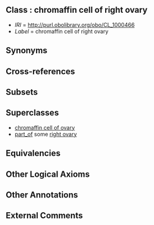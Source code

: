 
## Class : chromaffin cell of right ovary

 * *IRI* = http://purl.obolibrary.org/obo/CL_1000466
 * *Label* = chromaffin cell of right ovary

## Synonyms


## Cross-references


## Subsets


## Superclasses

 * [chromaffin cell of ovary](../../CL/65/CL_1000465.md)
 * [part_of](../../BFO/50/BFO_0000050.md) some [right ovary](../../UBERON/18/UBERON_0002118.md)

## Equivalencies


## Other Logical Axioms


## Other Annotations


## External Comments

